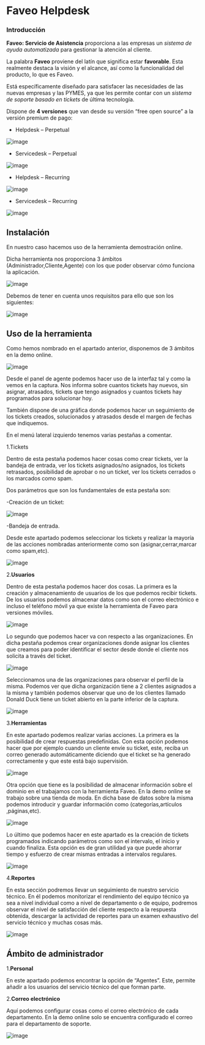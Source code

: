 Faveo Helpdesk
=====================

### Introducción 

**Faveo: Servicio de Asistencia** proporciona a las empresas un *sistema de ayuda
automatizada* para gestionar la atención al cliente.

La palabra **Faveo** proviene del latín que significa estar **favorable**. Esta
realmente destaca la visión y el alcance, así como la funcionalidad del
producto, lo que es Faveo.

Está específicamente diseñado para satisfacer las necesidades de las nuevas
empresas y las PYMES, ya que les permite contar con un *sistema de soporte basado
en tickets* de última tecnología.

Dispone de **4 versiones** que van desde su versión “free open source” a la versión
premium de pago:

-   Helpdesk – Perpetual

![image](https://user-images.githubusercontent.com/104897045/174348640-53044263-12ae-4eea-a9c9-9aafe7ef0d05.png)

-   Servicedesk – Perpetual

![image](https://user-images.githubusercontent.com/104897045/174349020-427f4c32-0cf6-4956-bb91-7ba707d57991.png)

-   Helpdesk – Recurring

![image](https://user-images.githubusercontent.com/104897045/174349127-c54cd597-2c20-4c5e-9528-4776c650e597.png)

-   Servicedesk – Recurring

![image](https://user-images.githubusercontent.com/104897045/174349405-f0cc35e4-fc33-4319-b3c5-11014a364624.png)

## Instalación

En nuestro caso hacemos uso de la herramienta demostración online.

Dicha herramienta nos proporciona 3 ámbitos (Administrador,Cliente,Agente) con los que poder observar cómo funciona la aplicación.

![image](https://user-images.githubusercontent.com/105352990/174350750-0f8dd085-2f41-4015-9454-ce9ebea6f87f.png)

Debemos de tener en cuenta unos requisitos para ello que son los siguientes:

![image](https://user-images.githubusercontent.com/105352990/174351221-05d99c11-6d99-4010-8402-2265199a88fa.png)

## Uso de la herramienta

Como hemos nombrado en el apartado anterior, disponemos de 3 ámbitos en la demo online.

![image](https://user-images.githubusercontent.com/104897045/174352672-d8748c3b-0853-4dbd-8554-5fd2eea3f7ba.png)

Desde el panel de agente podemos hacer uso de la interfaz tal y como la vemos en la captura. Nos informa sobre cuantos tickets hay nuevos, sin asignar, atrasados, tickets que tengo asignados y cuantos tickets hay programados para solucionar hoy.

También dispone de una gráfica donde podemos hacer un seguimiento de los tickets creados, solucionados y atrasados desde el margen de fechas que indiquemos.

En el menú lateral izquierdo tenemos varias pestañas a comentar.

1.Tickets

Dentro de esta pestaña podemos hacer cosas como crear tickets, ver la bandeja de entrada, ver los tickets asignados/no asignados, los tickets retrasados, posibilidad de aprobar o no un ticket, ver los tickets cerrados o los marcados como spam.

Dos parámetros que son los fundamentales de esta pestaña son:

-Creación de un ticket:

![image](https://user-images.githubusercontent.com/105352990/174369689-1e8de972-9bde-4a24-9f3c-87af264102fd.png)

-Bandeja de entrada.

Desde este apartado podemos seleccionar los tickets y realizar la mayoría de las acciones nombradas anteriormente como son (asignar,cerrar,marcar como spam,etc).

![image](https://user-images.githubusercontent.com/105352990/174386517-7953909c-d650-4be5-8b07-412d8e12e594.png)

2.**Usuarios**

Dentro de esta pestaña podemos hacer dos cosas. La primera es la creación y almacenamiento de usuarios de los que podemos recibir tickets. De los usuarios podemos almacenar datos como son el correo electrónico e incluso el teléfono móvil ya que existe la herramienta de Faveo para versiones móviles.

![image](https://user-images.githubusercontent.com/105352990/174387556-5950d6ab-bc5e-420e-9b32-254c3969c6f9.png)

Lo segundo que podemos hacer va con respecto a las organizaciones. En dicha pestaña podemos crear organizaciones donde asignar los clientes que creamos para poder identificar el sector desde donde el cliente nos solicita a través del ticket.

![image](https://user-images.githubusercontent.com/105352990/174387920-1669409f-1c78-4b23-aa88-fc9373e9a1af.png)

Seleccionamos una de las organizaciones para observar el perfil de la misma. Podemos ver que dicha organización tiene a 2 clientes asignados a la misma y también podemos observar que uno de los clientes llamado Donald Duck tiene un ticket abierto en la parte inferior de la captura.

![image](https://user-images.githubusercontent.com/104897045/174389456-673ade6c-6720-4bd7-9d57-c0f20a9f2048.png)

3.**Herramientas**

En este apartado podemos realizar varias acciones. La primera es la posibilidad de crear respuestas predefinidas. Con esta opción podemos hacer que por ejemplo cuando un cliente envíe su ticket, este, reciba un correo generado automáticamente diciendo que el ticket se ha generado correctamente y que este está bajo supervisión.

![image](https://user-images.githubusercontent.com/104897045/174390057-e3034afa-dbfc-4b21-af9b-8bf2bb0d6212.png)

Otra opción que tiene es la posibilidad de almacenar información sobre el dominio en el trabajamos con la herramienta Faveo. En la demo online se trabajo sobre una tienda de moda. En dicha base de datos sobre la misma podemos introducir y guardar información como (categorías,artículos ,páginas,etc).

![image](https://user-images.githubusercontent.com/104897045/174390520-655ca27c-06ee-40c3-b059-684010fd7a72.png)

Lo último que podemos hacer en este apartado es la creación de tickets programados indicando parámetros como son el intervalo, el inicio y cuando finaliza. Esta opción es de gran utilidad ya que puede ahorrar tiempo y esfuerzo de crear mismas entradas a intervalos regulares.

![image](https://user-images.githubusercontent.com/105352990/174391002-7fc4742a-c1a5-4f04-83de-7fc5d6398262.png)

4.**Reportes**

En esta sección podremos llevar un seguimiento de nuestro servicio técnico. En él podemos monitorizar el rendimiento del equipo técnico ya sea a nivel individual como a nivel de departamento o de equipo, podremos observar el nivel de satisfacción del cliente respecto a la respuesta obtenida, descargar la actividad de reportes para un examen exhaustivo del servicio técnico y muchas cosas más.

![image](https://user-images.githubusercontent.com/105352990/174391423-e9ce95f0-a015-4b0b-9591-e56c99d60428.png)

## Ámbito de administrador

1.**Personal**

En este apartado podemos encontrar la opción de “Agentes”. Este, permite añadir a los usuarios del servicio técnico del que forman parte. 



2.**Correo electrónico**

Aquí podemos configurar cosas como el correo electrónico de cada departamento. En la demo online solo se encuentra configurado el correo para el departamento de soporte.

![image](https://user-images.githubusercontent.com/104897045/174393278-acae9ef0-f872-40ab-a8e1-6b9d967ac4d3.png)
